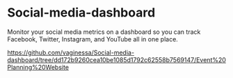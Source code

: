 # Social-media-dashboard
Monitor your social media metrics on a dashboard so you can track Facebook, Twitter, Instagram, and YouTube all in one place.

https://github.com/vaginessa/Social-media-dashboard/tree/dd172b9260cea10be1085d1792c62558b7569147/Event%20Planning%20Website

